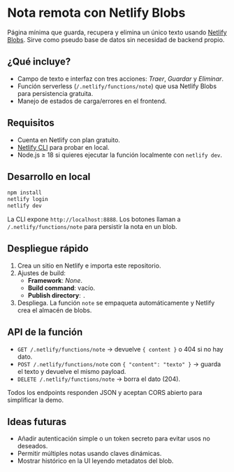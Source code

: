 # Nota remota con Netlify Blobs

Página mínima que guarda, recupera y elimina un único texto usando [Netlify Blobs](https://docs.netlify.com/storage/blobs/). Sirve como pseudo base de datos sin necesidad de backend propio.

## ¿Qué incluye?

- Campo de texto e interfaz con tres acciones: _Traer_, _Guardar_ y _Eliminar_.
- Función serverless (`/.netlify/functions/note`) que usa Netlify Blobs para persistencia gratuita.
- Manejo de estados de carga/errores en el frontend.

## Requisitos

- Cuenta en Netlify con plan gratuito.
- [Netlify CLI](https://docs.netlify.com/cli/get-started/) para probar en local.
- Node.js ≥ 18 si quieres ejecutar la función localmente con `netlify dev`.

## Desarrollo en local

```bash
npm install
netlify login
netlify dev
```

La CLI expone `http://localhost:8888`. Los botones llaman a `/.netlify/functions/note` para persistir la nota en un blob.

## Despliegue rápido

1. Crea un sitio en Netlify e importa este repositorio.
2. Ajustes de build:
   - **Framework**: _None_.
   - **Build command**: vacío.
   - **Publish directory**: `.`
3. Despliega. La función `note` se empaqueta automáticamente y Netlify crea el almacén de blobs.

## API de la función

- `GET /.netlify/functions/note` → devuelve `{ content }` o 404 si no hay dato.
- `POST /.netlify/functions/note` con `{ "content": "texto" }` → guarda el texto y devuelve el mismo payload.
- `DELETE /.netlify/functions/note` → borra el dato (204).

Todos los endpoints responden JSON y aceptan CORS abierto para simplificar la demo.

## Ideas futuras

- Añadir autenticación simple o un token secreto para evitar usos no deseados.
- Permitir múltiples notas usando claves dinámicas.
- Mostrar histórico en la UI leyendo metadatos del blob.
